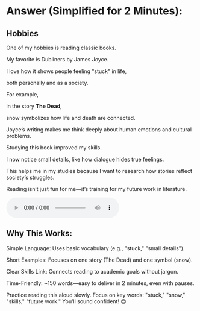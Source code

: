 # Answer (Simplified for 2 Minutes):

## Hobbies

One of my hobbies is reading classic books.

My favorite is Dubliners by James Joyce. 
 
I love how it shows people feeling "stuck" in life,
  
both personally and as a society.
  
For example,

in the story **The Dead**,
  
snow symbolizes how life and death are connected. 

Joyce’s writing makes me think deeply about human emotions and cultural problems.

Studying this book improved my skills.

I now notice small details, like how dialogue hides true feelings.

This helps me in my studies because I want to research how stories reflect society’s struggles.
  
Reading isn’t just fun for me—it’s training for my future work in literature.

<audio controls="controls" loop="loop">
    <source src="image/english/1741240688866.mp3" type="audio/mp3"></source>
</audio>

## Why This Works:

Simple Language: Uses basic vocabulary (e.g., "stuck," "small details").

Short Examples: Focuses on one story (The Dead) and one symbol (snow).

Clear Skills Link: Connects reading to academic goals without jargon.

Time-Friendly: ~150 words—easy to deliver in 2 minutes, even with pauses.

Practice reading this aloud slowly. Focus on key words: "stuck," "snow," "skills," "future work." You’ll sound confident! 😊